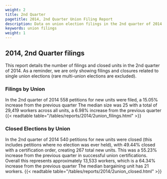 ```yaml
---
weight: 2
title: 2nd Quarter
pagetitle: 2014, 2nd Quarter Union Filing Report
description: Data on union election filings in the 2nd quarter of 2014
keywords: union filings
weight: 1
---
```


## 2014, 2nd Quarter filings

This report details the number of filings and closed units in the 2nd quarter of 2014. As a reminder, we are only showing filings and closures related to single union elections (rare multi-union elections are excluded).

### Filings by Union
In the 2nd quarter of 2014 558 petitions for new units were filed, a 15.05% increase from the previous quarter The median size was 25 with a total of 29,419 workers across all units, a 6.98% increase from the previous quarter
{{< readtable table="/tables/reports/2014/2union_filings.html" >}}

### Closed Elections by Union
In the 2nd quarter of 2014 540 petitions for new units were closed (this includes petitions where no election was ever held), with 49.44% closed with a certification order, creating 267 total new units. This was a 55.23% increase from the previous quarter in successful union certifications. Overall this represents approximately 13,533 workers, which is a 64.34% increase from the previous quarter The median bargaining unit has 21 workers.
{{< readtable table="/tables/reports/2014/2union_closed.html" >}}
